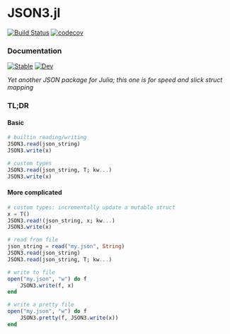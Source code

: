 
# JSON3.jl

[![Build Status](https://travis-ci.com/quinnj/JSON3.jl.svg?branch=master)](https://travis-ci.com/quinnj/JSON3.jl)
[![codecov](https://codecov.io/gh/quinnj/JSON3.jl/branch/master/graph/badge.svg)](https://codecov.io/gh/quinnj/JSON3.jl)

### Documentation

[![Stable](https://img.shields.io/badge/docs-stable-blue.svg)](https://quinnj.github.io/JSON3.jl/stable)
[![Dev](https://img.shields.io/badge/docs-dev-blue.svg)](https://quinnj.github.io/JSON3.jl/dev)

*Yet another JSON package for Julia; this one is for speed and slick struct mapping*

### TL;DR

#### Basic

```julia
# builtin reading/writing
JSON3.read(json_string)
JSON3.write(x)

# custom types
JSON3.read(json_string, T; kw...)
JSON3.write(x)
```

#### More complicated

```julia
# custom types: incrementally update a mutable struct
x = T()
JSON3.read!(json_string, x; kw...)
JSON3.write(x)

# read from file
json_string = read("my.json", String)
JSON3.read(json_string)
JSON3.read(json_string, T; kw...)

# write to file
open("my.json", "w") do f
    JSON3.write(f, x)
end

# write a pretty file
open("my.json", "w") do f
    JSON3.pretty(f, JSON3.write(x))
end
```
